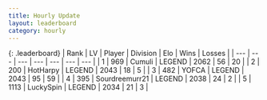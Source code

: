 ```yaml
---
title: Hourly Update
layout: leaderboard
category: hourly
---
```


{: .leaderboard}
| Rank | LV | Player | Division | Elo | Wins | Losses |
| --- | --- | --- | --- | --- | --- | --- |
| <span data-change="0">1</span> | 969 | <span title="ID: 294236">Cumuli</span> | LEGEND | <span data-change="0">2062</span> | <span data-change="0">56</span> | <span data-change="0">20</span> |
| <span data-change="1">2</span> | 200 | <span title="ID: 623829">HotHarpy</span> | LEGEND | <span data-change="0">2043</span> | <span data-change="0">18</span> | <span data-change="0">5</span> |
| <span data-change="1">3</span> | 482 | <span title="ID: 650820">YOFCA</span> | LEGEND | <span data-change="0">2043</span> | <span data-change="0">95</span> | <span data-change="0">59</span> |
| <span data-change="1">4</span> | 395 | <span title="ID: 633686">Sourdreemurr21</span> | LEGEND | <span data-change="0">2038</span> | <span data-change="0">24</span> | <span data-change="0">2</span> |
| <span data-change="1">5</span> | 1113 | <span title="ID: 498412">LuckySpin</span> | LEGEND | <span data-change="6">2034</span> | <span data-change="1">21</span> | <span data-change="0">3</span> |